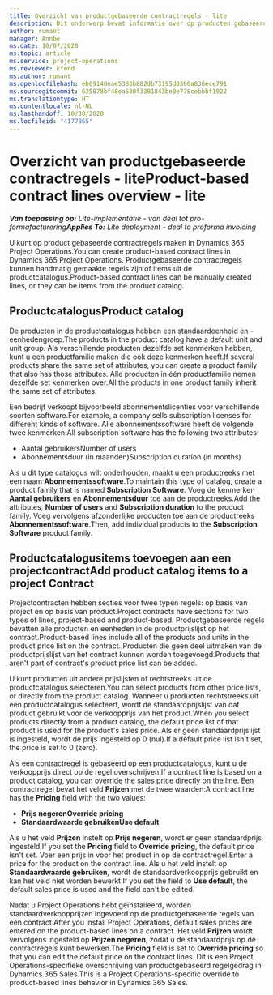 ```yaml
---
title: Overzicht van productgebaseerde contractregels - lite
description: Dit onderwerp bevat informatie over op producten gebaseerde contractregels.
author: rumant
manager: Annbe
ms.date: 10/07/2020
ms.topic: article
ms.service: project-operations
ms.reviewer: kfend
ms.author: rumant
ms.openlocfilehash: eb09140eae5383b882db73195d0360a836ece791
ms.sourcegitcommit: 625878bf48ea530f3381843be0e778cebbbf1922
ms.translationtype: HT
ms.contentlocale: nl-NL
ms.lasthandoff: 10/30/2020
ms.locfileid: "4177865"
---
```

# <a name="product-based-contract-lines-overview---lite"></a><span data-ttu-id="1336c-103">Overzicht van productgebaseerde contractregels - lite</span><span class="sxs-lookup"><span data-stu-id="1336c-103">Product-based contract lines overview - lite</span></span>

<span data-ttu-id="1336c-104">_**Van toepassing op:** Lite-implementatie - van deal tot pro-formafacturering_</span><span class="sxs-lookup"><span data-stu-id="1336c-104">_**Applies To:** Lite deployment - deal to proforma invoicing_</span></span>

<span data-ttu-id="1336c-105">U kunt op product gebaseerde contractregels maken in Dynamics 365 Project Operations.</span><span class="sxs-lookup"><span data-stu-id="1336c-105">You can create product-based contract lines in Dynamics 365 Project Operations.</span></span> <span data-ttu-id="1336c-106">Productgebaseerde contractregels kunnen handmatig gemaakte regels zijn of items uit de productcatalogus.</span><span class="sxs-lookup"><span data-stu-id="1336c-106">Product-based contract lines can be manually created lines, or they can be items from the product catalog.</span></span>

## <a name="product-catalog"></a><span data-ttu-id="1336c-107">Productcatalogus</span><span class="sxs-lookup"><span data-stu-id="1336c-107">Product catalog</span></span>

<span data-ttu-id="1336c-108">De producten in de productcatalogus hebben een standaardeenheid en -eenhedengroep.</span><span class="sxs-lookup"><span data-stu-id="1336c-108">The products in the product catalog have a default unit and unit group.</span></span> <span data-ttu-id="1336c-109">Als verschillende producten dezelfde set kenmerken hebben, kunt u een productfamilie maken die ook deze kenmerken heeft.</span><span class="sxs-lookup"><span data-stu-id="1336c-109">If several products share the same set of attributes, you can create a product family that also has those attributes.</span></span> <span data-ttu-id="1336c-110">Alle producten in één productfamilie nemen dezelfde set kenmerken over.</span><span class="sxs-lookup"><span data-stu-id="1336c-110">All the products in one product family inherit the same set of attributes.</span></span>

<span data-ttu-id="1336c-111">Een bedrijf verkoopt bijvoorbeeld abonnementslicenties voor verschillende soorten software.</span><span class="sxs-lookup"><span data-stu-id="1336c-111">For example, a company sells subscription licenses for different kinds of software.</span></span> <span data-ttu-id="1336c-112">Alle abonnementssoftware heeft de volgende twee kenmerken:</span><span class="sxs-lookup"><span data-stu-id="1336c-112">All subscription software has the following two attributes:</span></span>

- <span data-ttu-id="1336c-113">Aantal gebruikers</span><span class="sxs-lookup"><span data-stu-id="1336c-113">Number of users</span></span>
- <span data-ttu-id="1336c-114">Abonnementsduur (in maanden)</span><span class="sxs-lookup"><span data-stu-id="1336c-114">Subscription duration (in months)</span></span>

<span data-ttu-id="1336c-115">Als u dit type catalogus wilt onderhouden, maakt u een productreeks met een naam **Abonnementssoftware**.</span><span class="sxs-lookup"><span data-stu-id="1336c-115">To maintain this type of catalog, create a product family that is named **Subscription Software**.</span></span> <span data-ttu-id="1336c-116">Voeg de kenmerken **Aantal gebruikers** en **Abonnementsduur** toe aan de productreeks.</span><span class="sxs-lookup"><span data-stu-id="1336c-116">Add the attributes, **Number of users** and **Subscription duration** to the product family.</span></span> <span data-ttu-id="1336c-117">Voeg vervolgens afzonderlijke producten toe aan de productreeks **Abonnementssoftware**.</span><span class="sxs-lookup"><span data-stu-id="1336c-117">Then, add individual products to the **Subscription Software** product family.</span></span>

## <a name="add-product-catalog-items-to-a-project-contract"></a><span data-ttu-id="1336c-118">Productcatalogusitems toevoegen aan een projectcontract</span><span class="sxs-lookup"><span data-stu-id="1336c-118">Add product catalog items to a project Contract</span></span>

<span data-ttu-id="1336c-119">Projectcontracten hebben secties voor twee typen regels: op basis van project en op basis van product.</span><span class="sxs-lookup"><span data-stu-id="1336c-119">Project contracts have sections for two types of lines, project-based and product-based.</span></span> <span data-ttu-id="1336c-120">Productgebaseerde regels bevatten alle producten en eenheden in de productprijslijst op het contract.</span><span class="sxs-lookup"><span data-stu-id="1336c-120">Product-based lines include all of the products and units in the product price list on the contract.</span></span> <span data-ttu-id="1336c-121">Producten die geen deel uitmaken van de productprijslijst van het contract kunnen worden toegevoegd.</span><span class="sxs-lookup"><span data-stu-id="1336c-121">Products that aren't part of contract's product price list can be added.</span></span>

<span data-ttu-id="1336c-122">U kunt producten uit andere prijslijsten of rechtstreeks uit de productcatalogus selecteren.</span><span class="sxs-lookup"><span data-stu-id="1336c-122">You can select products from other price lists, or directly from the product catalog.</span></span> <span data-ttu-id="1336c-123">Wanneer u producten rechtstreeks uit een productcatalogus selecteert, wordt de standaardprijslijst van dat product gebruikt voor de verkoopprijs van het product.</span><span class="sxs-lookup"><span data-stu-id="1336c-123">When you select products directly from a product catalog, the default price list of that product is used for the product's sales price.</span></span> <span data-ttu-id="1336c-124">Als er geen standaardprijslijst is ingesteld, wordt de prijs ingesteld op 0 (nul).</span><span class="sxs-lookup"><span data-stu-id="1336c-124">If a default price list isn't set, the price is set to 0 (zero).</span></span>

<span data-ttu-id="1336c-125">Als een contractregel is gebaseerd op een productcatalogus, kunt u de verkoopprijs direct op de regel overschrijven.</span><span class="sxs-lookup"><span data-stu-id="1336c-125">If a contract line is based on a product catalog, you can override the sales price directly on the line.</span></span> <span data-ttu-id="1336c-126">Een contractregel bevat het veld **Prijzen** met de twee waarden:</span><span class="sxs-lookup"><span data-stu-id="1336c-126">A contract line has the **Pricing** field with the two values:</span></span>

- <span data-ttu-id="1336c-127">**Prijs negeren**</span><span class="sxs-lookup"><span data-stu-id="1336c-127">**Override pricing**</span></span>
- <span data-ttu-id="1336c-128">**Standaardwaarde gebruiken**</span><span class="sxs-lookup"><span data-stu-id="1336c-128">**Use default**</span></span>

<span data-ttu-id="1336c-129">Als u het veld **Prijzen** instelt op **Prijs negeren**, wordt er geen standaardprijs ingesteld.</span><span class="sxs-lookup"><span data-stu-id="1336c-129">If you set the **Pricing** field to **Override pricing**, the default price isn't set.</span></span> <span data-ttu-id="1336c-130">Voer een prijs in voor het product in op de contractregel.</span><span class="sxs-lookup"><span data-stu-id="1336c-130">Enter a price for the product on the contract line.</span></span> <span data-ttu-id="1336c-131">Als u het veld instelt op **Standaardwaarde gebruiken**, wordt de standaardverkoopprijs gebruikt en kan het veld niet worden bewerkt.</span><span class="sxs-lookup"><span data-stu-id="1336c-131">If you set the field to **Use default**, the default sales price is used and the field can't be edited.</span></span>

<span data-ttu-id="1336c-132">Nadat u Project Operations hebt geïnstalleerd, worden standaardverkoopprijzen ingevoerd op de productgebaseerde regels van een contract.</span><span class="sxs-lookup"><span data-stu-id="1336c-132">After you install Project Operations, default sales prices are entered on the product-based lines on a contract.</span></span> <span data-ttu-id="1336c-133">Het veld **Prijzen** wordt vervolgens ingesteld op **Prijzen negeren**, zodat u de standaardprijs op de contractregels kunt bewerken.</span><span class="sxs-lookup"><span data-stu-id="1336c-133">The **Pricing** field is set to **Override pricing** so that you can edit the default price on the contract lines.</span></span> <span data-ttu-id="1336c-134">Dit is een Project Operations-specifieke overschrijving van productgebaseerd regelgedrag in Dynamics 365 Sales.</span><span class="sxs-lookup"><span data-stu-id="1336c-134">This is a Project Operations-specific override to product-based lines behavior in Dynamics 365 Sales.</span></span>
